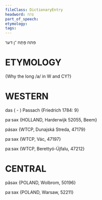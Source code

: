 ```yaml
---
fileClass: DictionaryEntry
headword: פּתח
part_of_speech: 
etymology: 
tags: 
---
```

פּתח
פָּתַח
־ן
דער

ETYMOLOGY
===========
{Why the long /a/ in W and CY?}

WESTERN
========

das ( - ) Passach {Friedrich 1784: 9}

paˑsəx {HOLLAND, Harderwijk 52055, Beem}

pásax {WTCP, Dunajská Streda, 47179}

paˑsəx {WTCP, Vác, 47197}

paːsəx {WTCP, Berettyó-Újfalu, 47212}

CENTRAL
========

pãsəx {POLAND, Wolbrom, 50196}

paˑsəx {POLAND, Warsaw, 52211}